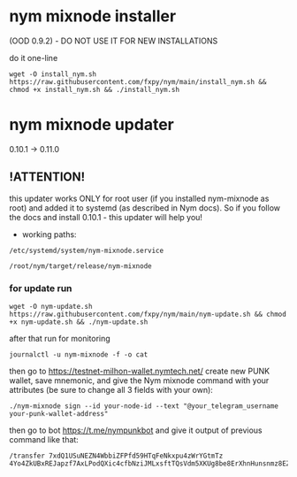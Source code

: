 # nym mixnode installer

(OOD 0.9.2) - DO NOT USE IT FOR NEW INSTALLATIONS

do it one-line

```
wget -O install_nym.sh https://raw.githubusercontent.com/fxpy/nym/main/install_nym.sh && chmod +x install_nym.sh && ./install_nym.sh
```


# nym mixnode updater

0.10.1 -> 0.11.0

## !ATTENTION!

this updater works ONLY for root user (if you installed nym-mixnode as root) and added it to systemd (as described in Nym docs).
So if you follow the docs and install 0.10.1 - this updater will help you!

- working paths:

```/etc/systemd/system/nym-mixnode.service```

```/root/nym/target/release/nym-mixnode```

### for update run
```
wget -O nym-update.sh https://raw.githubusercontent.com/fxpy/nym/main/nym-update.sh && chmod +x nym-update.sh && ./nym-update.sh
```

after that run for monitoring

```
journalctl -u nym-mixnode -f -o cat
```

then go to https://testnet-milhon-wallet.nymtech.net/
create new PUNK wallet, save mnemonic, and give the Nym mixnode command with your attributes (be sure to change all 3 fields with your own):

```
./nym-mixnode sign --id your-node-id --text "@your_telegram_username your-punk-wallet-address"
```

then go to bot https://t.me/nympunkbot and give it output of previous command like that:

```
/transfer 7xdQ1USuNEZN4WbbiZFPfd59HTqFeNkxpu4zWrYGtmTz 4Yo4ZkUBxREJapzf7AxLPodQXic4cfbNziJMLxsftTQsVdm5XKUg8be8ErXhnHunsnmz8EZvuGLwSD98PifCad1f
```
